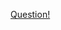 <a href="https://quera.ir/problemset/contest/28948/%D8%B3%D8%A4%D8%A7%D9%84-%D8%AF%D8%A7%D8%AF%D9%87-%D8%B3%D8%A7%D8%AE%D8%AA%D8%A7%D8%B1-%D9%BE%DB%8C%D8%A7%D8%AF%D9%87-%D8%B3%D8%A7%D8%B2%DB%8C-%D8%A8%D8%AA%D8%A7%DB%8C%D9%BE">Question!</a>